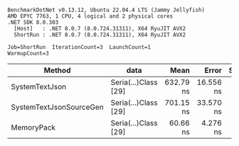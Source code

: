 ```

BenchmarkDotNet v0.13.12, Ubuntu 22.04.4 LTS (Jammy Jellyfish)
AMD EPYC 7763, 1 CPU, 4 logical and 2 physical cores
.NET SDK 8.0.303
  [Host]   : .NET 8.0.7 (8.0.724.31311), X64 RyuJIT AVX2
  ShortRun : .NET 8.0.7 (8.0.724.31311), X64 RyuJIT AVX2

Job=ShortRun  IterationCount=3  LaunchCount=1  
WarmupCount=3  

```
| Method                  | data                 | Mean      | Error     | StdDev   | Min       | Max       | Gen0   | Allocated |
|------------------------ |--------------------- |----------:|----------:|---------:|----------:|----------:|-------:|----------:|
| SystemTextJson          | Seria(...)Class [29] | 632.79 ns | 16.556 ns | 0.907 ns | 631.76 ns | 633.48 ns | 0.0038 |     392 B |
| SystemTextJsonSourceGen | Seria(...)Class [29] | 701.15 ns | 33.570 ns | 1.840 ns | 699.03 ns | 702.36 ns | 0.0048 |     464 B |
| MemoryPack              | Seria(...)Class [29] |  60.66 ns |  4.276 ns | 0.234 ns |  60.39 ns |  60.83 ns | 0.0014 |     120 B |
